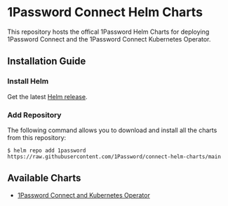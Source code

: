 # 1Password Connect Helm Charts

This repository hosts the offical 1Password Helm Charts for deploying 1Password Connect and the 1Password Connect Kubernetes Operator.

## Installation Guide

### Install Helm

Get the latest [Helm release](https://github.com/kubernetes/helm#install).

### Add Repository
The following command allows you to download and install all the charts from this repository:

```
$ helm repo add 1password https://raw.githubusercontent.com/1Password/connect-helm-charts/main
```

## Available Charts

* [1Password Connect and Kubernetes Operator](./charts/connect/)
